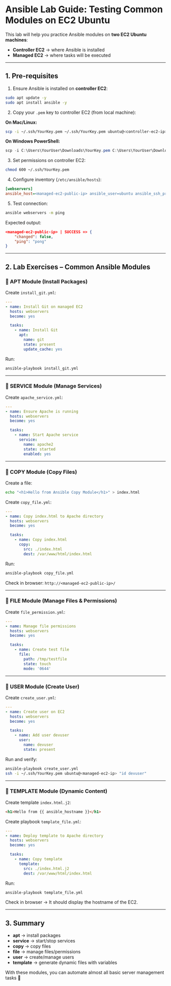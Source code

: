 
# Ansible Lab Guide: Testing Common Modules on EC2 Ubuntu

This lab will help you practice Ansible modules on **two EC2 Ubuntu machines**:  
- **Controller EC2** → where Ansible is installed  
- **Managed EC2** → where tasks will be executed  

---

## 1. Pre-requisites

1. Ensure Ansible is installed on **controller EC2**:

```bash
sudo apt update -y
sudo apt install ansible -y
```

2. Copy your `.pem` key to controller EC2 (from local machine):

**On Mac/Linux:**

```bash
scp -i ~/.ssh/YourKey.pem ~/.ssh/YourKey.pem ubuntu@<controller-ec2-ip>:~/.ssh/
```

**On Windows PowerShell:**

```powershell
scp -i C:\Users\YourUser\Downloads\YourKey.pem C:\Users\YourUser\Downloads\YourKey.pem ubuntu@<controller-ec2-ip>:~/.ssh/
```

3. Set permissions on controller EC2:

```bash
chmod 600 ~/.ssh/YourKey.pem
```

4. Configure inventory (`/etc/ansible/hosts`):

```ini
[webservers]
ansible_host=<managed-ec2-public-ip> ansible_user=ubuntu ansible_ssh_private_key_file=~/.ssh/YourKey.pem
```

5. Test connection:

```bash
ansible webservers -m ping
```

Expected output:

```json
<managed-ec2-public-ip> | SUCCESS => {
    "changed": false,
    "ping": "pong"
}
```

---

## 2. Lab Exercises – Common Ansible Modules

### 🔹 APT Module (Install Packages)

Create `install_git.yml`:

```yaml
---
- name: Install Git on managed EC2
  hosts: webservers
  become: yes

  tasks:
    - name: Install Git
      apt:
        name: git
        state: present
        update_cache: yes
```

Run:

```bash
ansible-playbook install_git.yml
```

---

### 🔹 SERVICE Module (Manage Services)

Create `apache_service.yml`:

```yaml
---
- name: Ensure Apache is running
  hosts: webservers
  become: yes

  tasks:
    - name: Start Apache service
      service:
        name: apache2
        state: started
        enabled: yes
```

---

### 🔹 COPY Module (Copy Files)

Create a file:

```bash
echo "<h1>Hello from Ansible Copy Module</h1>" > index.html
```

Create `copy_file.yml`:

```yaml
---
- name: Copy index.html to Apache directory
  hosts: webservers
  become: yes

  tasks:
    - name: Copy index.html
      copy:
        src: ./index.html
        dest: /var/www/html/index.html
```

Run:

```bash
ansible-playbook copy_file.yml
```

Check in browser: `http://<managed-ec2-public-ip>/`

---

### 🔹 FILE Module (Manage Files & Permissions)

Create `file_permission.yml`:

```yaml
---
- name: Manage file permissions
  hosts: webservers
  become: yes

  tasks:
    - name: Create test file
      file:
        path: /tmp/testfile
        state: touch
        mode: '0644'
```

---

### 🔹 USER Module (Create User)

Create `create_user.yml`:

```yaml
---
- name: Create user on EC2
  hosts: webservers
  become: yes

  tasks:
    - name: Add user devuser
      user:
        name: devuser
        state: present
```

Run and verify:

```bash
ansible-playbook create_user.yml
ssh -i ~/.ssh/YourKey.pem ubuntu@<managed-ec2-ip> "id devuser"
```

---

### 🔹 TEMPLATE Module (Dynamic Content)

Create template `index.html.j2`:

```html
<h1>Hello from {{ ansible_hostname }}</h1>
```

Create playbook `template_file.yml`:

```yaml
---
- name: Deploy template to Apache directory
  hosts: webservers
  become: yes

  tasks:
    - name: Copy template
      template:
        src: ./index.html.j2
        dest: /var/www/html/index.html
```

Run:

```bash
ansible-playbook template_file.yml
```

Check in browser → It should display the hostname of the EC2.

---

## 3. Summary

- **apt** → install packages  
- **service** → start/stop services  
- **copy** → copy files  
- **file** → manage files/permissions  
- **user** → create/manage users  
- **template** → generate dynamic files with variables  

With these modules, you can automate almost all basic server management tasks 🚀
